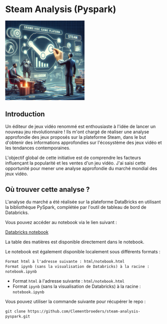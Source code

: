 # Steam Analysis (Pyspark)

<img src="img/image.jpg" alt="Image" width="50%" height="50%">


## Introduction

Un éditeur de jeux vidéo renommé est enthousiaste à l'idée de lancer un nouveau jeu révolutionnaire ! Ils m'ont chargé de réaliser une analyse approfondie des jeux proposés sur la plateforme Steam, dans le but d'obtenir des informations approfondies sur l'écosystème des jeux vidéo et les tendances contemporaines.

L'objectif global de cette initiative est de comprendre les facteurs influençant la popularité et les ventes d'un jeu vidéo. J'ai saisi cette opportunité pour mener une analyse approfondie du marché mondial des jeux vidéo.


## Où trouver cette analyse ?

L'analyse du marché a été réalisée sur la plateforme DataBricks en utilisant la bibliothèque PySpark, complétée par l'outil de tableau de bord de Databricks.

Vous pouvez accéder au notebook via le lien suivant :

[Databricks notebook](https://databricks-prod-cloudfront.cloud.databricks.com/public/4027ec902e239c93eaaa8714f173bcfc/8159538787246508/1244468305619418/4431491404638931/latest.html)


La table des matières est disponible directement dans le notebook.

Le notebook est également disponible localement sous différents formats :

    Format html à l'adresse suivante : html/notebook.html
    Format ipynb (sans la visualisation de Databricks) à la racine : notebook.ipynb

- Format `html` à l'adresse suivante : `html/notebook.html`
- Format `ipynb` (sans la visualisation de Databricks) à la racine : `notebook.ipynb`


Vous pouvez utiliser la commande suivante pour récupérer le repo :

```
git clone https://github.com/Clementbroeders/steam-analysis-pyspark.git
```